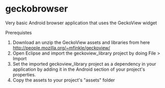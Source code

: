 geckobrowser
============

Very basic Android browser application that uses the GeckoView widget

Prerequistes
1. Download an unzip the GeckoView assets and libraries from here http://people.mozilla.org/~mfinkle/geckoview/
2. Open Eclipse and import the geckoview_library project by doing File > Import
3. Set the imported geckoview_library project as a dependency in your application by adding it in the Android section of your project's properties. 
4. Copy the assets to your project's "assets" folder